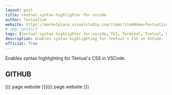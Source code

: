 ```yaml
---
layout: post
title: textual-syntax-highlighter-for-vscode
author: Textualize
website: https://marketplace.visualstudio.com/items?itemName=Textualize.textual-syntax-highlighter
# img: posts/?
tags: [textual-syntax-highlighter-for-vscode, TUI, Terminal, Textual, Libraries, Tools, CLI, Python, Rich, Textualize, Plugins]
description: Enables syntax highlighting for Textual's CSS in VSCode.
official: True
---
```

Enables syntax highlighting for Textual's CSS in VSCode.

## GITHUB
[{{ page.website }}]({{ page.website }})
